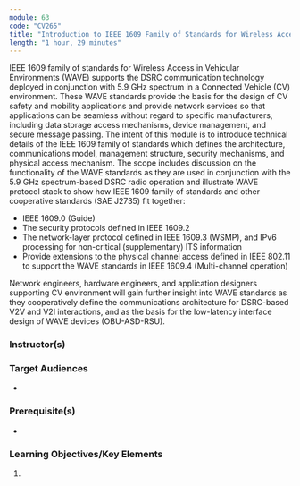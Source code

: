 ```yaml
---
module: 63
code: "CV265"
title: "Introduction to IEEE 1609 Family of Standards for Wireless Access in a Vehicular Environments (WAVE) (New 2021)"
length: "1 hour, 29 minutes"
---
```

IEEE 1609 family of standards for Wireless Access in Vehicular Environments (WAVE) supports the DSRC communication technology deployed in conjunction with 5.9 GHz spectrum in a Connected Vehicle (CV) environment. These WAVE standards provide the basis for the design of CV safety and mobility applications and provide network services so that applications can be seamless without regard to specific manufacturers, including data storage access mechanisms, device management, and secure message passing.
The intent of this module is to introduce technical details of the IEEE 1609 family of standards which defines the architecture, communications model, management structure, security mechanisms, and physical access mechanism. The scope includes discussion on the functionality of the WAVE standards as they are used in conjunction with the 5.9 GHz spectrum-based DSRC radio operation and illustrate WAVE protocol stack to show how IEEE 1609 family of standards and other cooperative standards (SAE J2735) fit together:

* IEEE 1609.0 (Guide)
* The security protocols defined in IEEE 1609.2
* The network-layer protocol defined in IEEE 1609.3 (WSMP), and IPv6 processing for non-critical (supplementary) ITS information
* Provide extensions to the physical channel access defined in IEEE 802.11 to support the WAVE standards in IEEE 1609.4 (Multi-channel operation)

Network engineers, hardware engineers, and application designers supporting CV environment will gain further insight into WAVE standards as they cooperatively define the communications architecture for DSRC-based V2V and V2I interactions, and as the basis for the low-latency interface design of WAVE devices (OBU-ASD-RSU).

### Instructor(s)


### Target Audiences
* 

### Prerequisite(s)
* 

### Learning Objectives/Key Elements
1. 